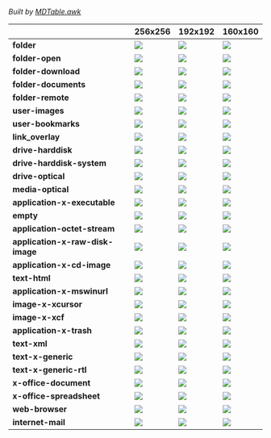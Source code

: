 *Built by [MDTable.awk](https://github.com/nestoris/scripts-for-Icon-theming/blob/main/mdtable.awk)*

| |**256x256**|**192x192**|**160x160**|
|-|-|-|-|
|**folder**|![](SE98/places/256/folder.png)|![](SE98/places/192/folder.png)|![](SE98/places/160/folder.png)|
|**folder-open**|![](SE98/places/256/folder-open.png)|![](SE98/places/192/folder-open.png)|![](SE98/places/160/folder-open.png)|
|**folder-download**|![](SE98/places/256/folder-download.png)|![](SE98/places/192/folder-download.png)|![](SE98/places/160/folder-download.png)|
|**folder-documents**|![](SE98/places/256/folder-documents.png)|![](SE98/places/192/folder-documents.png)|![](SE98/places/160/folder-documents.png)|
|**folder-remote**|![](SE98/places/256/folder-remote.png)|![](SE98/places/192/folder-remote.png)|![](SE98/places/160/folder-remote.png)|
|**user-images**|![](SE98/places/256/user-images.png)|![](SE98/places/192/user-images.png)|![](SE98/places/160/user-images.png)|
|**user-bookmarks**|![](SE98/places/256/user-bookmarks.png)|![](SE98/places/192/user-bookmarks.png)|![](SE98/places/160/user-bookmarks.png)|
|**link_overlay**|![](SE98/places/256/link_overlay.png)|![](SE98/places/192/link_overlay.png)|![](SE98/places/160/link_overlay.png)|
|**drive-harddisk**|![](SE98/devices/256/drive-harddisk.png)|![](SE98/devices/192/drive-harddisk.png)|![](SE98/devices/160/drive-harddisk.png)|
|**drive-harddisk-system**|![](SE98/devices/256/drive-harddisk-system.png)|![](SE98/devices/192/drive-harddisk-system.png)|![](SE98/devices/160/drive-harddisk-system.png)|
|**drive-optical**|![](SE98/devices/256/drive-optical.png)|![](SE98/devices/192/drive-optical.png)|![](SE98/devices/160/drive-optical.png)|
|**media-optical**|![](SE98/devices/256/media-optical.png)|![](SE98/devices/192/media-optical.png)|![](SE98/devices/160/media-optical.png)|
|**application-x-executable**|![](SE98/mimes/256/application-x-executable.png)|![](SE98/mimes/192/application-x-executable.png)|![](SE98/mimes/160/application-x-executable.png)|
|**empty**|![](SE98/mimes/256/empty.png)|![](SE98/mimes/192/empty.png)|![](SE98/mimes/160/empty.png)|
|**application-octet-stream**|![](SE98/mimes/256/application-octet-stream.png)|![](SE98/mimes/192/application-octet-stream.png)|![](SE98/mimes/160/application-octet-stream.png)|
|**application-x-raw-disk-image**|![](SE98/mimes/256/application-x-raw-disk-image.png)|![](SE98/mimes/192/application-x-raw-disk-image.png)|![](SE98/mimes/160/application-x-raw-disk-image.png)|
|**application-x-cd-image**|![](SE98/mimes/256/application-x-cd-image.png)|![](SE98/mimes/192/application-x-cd-image.png)|![](SE98/mimes/160/application-x-cd-image.png)|
|**text-html**|![](SE98/mimes/256/text-html.png)|![](SE98/mimes/192/text-html.png)|![](SE98/mimes/160/text-html.png)|
|**application-x-mswinurl**|![](SE98/mimes/256/application-x-mswinurl.png)|![](SE98/mimes/192/application-x-mswinurl.png)|![](SE98/mimes/160/application-x-mswinurl.png)|
|**image-x-xcursor**|![](SE98/mimes/256/image-x-xcursor.png)|![](SE98/mimes/192/image-x-xcursor.png)|![](SE98/mimes/160/image-x-xcursor.png)|
|**image-x-xcf**|![](SE98/mimes/256/image-x-xcf.png)|![](SE98/mimes/192/image-x-xcf.png)|![](SE98/mimes/160/image-x-xcf.png)|
|**application-x-trash**|![](SE98/mimes/256/application-x-trash.png)|![](SE98/mimes/192/application-x-trash.png)|![](SE98/mimes/160/application-x-trash.png)|
|**text-xml**|![](SE98/mimes/256/text-xml.png)|![](SE98/mimes/192/text-xml.png)|![](SE98/mimes/160/text-xml.png)|
|**text-x-generic**|![](SE98/mimes/256/text-x-generic.png)|![](SE98/mimes/192/text-x-generic.png)|![](SE98/mimes/160/text-x-generic.png)|
|**text-x-generic-rtl**|![](SE98/mimes/256/text-x-generic-rtl.png)|![](SE98/mimes/192/text-x-generic-rtl.png)|![](SE98/mimes/160/text-x-generic-rtl.png)|
|**x-office-document**|![](SE98/mimes/256/x-office-document.png)|![](SE98/mimes/192/x-office-document.png)|![](SE98/mimes/160/x-office-document.png)|
|**x-office-spreadsheet**|![](SE98/mimes/256/x-office-spreadsheet.png)|![](SE98/mimes/192/x-office-spreadsheet.png)|![](SE98/mimes/160/x-office-spreadsheet.png)|
|**web-browser**|![](SE98/apps/256/web-browser.png)|![](SE98/apps/192/web-browser.png)|![](SE98/apps/160/web-browser.png)|
|**internet-mail**|![](SE98/apps/256/internet-mail.png)|![](SE98/apps/192/internet-mail.png)|![](SE98/apps/160/internet-mail.png)|

